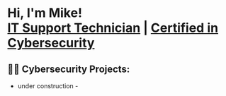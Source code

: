 <h1>Hi, I'm Mike! <br/><a href="https://www.linkedin.com/in/mike-k-11073a40/">IT Support Technician</a> | <a href="https://www.linkedin.com/in/mike-k-11073a40/">Certified in Cybersecurity</a></h1>

<h2>👨‍💻 Cybersecurity Projects:</h2>

- under construction -
